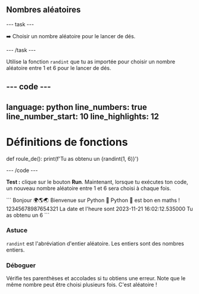 <h2 class="c-project-heading--task">Nombres aléatoires</h2>

\--- task ---

➡️ Choisir un nombre aléatoire pour le lancer de dés.

\--- /task ---

Utilise la fonction `randint` que tu as importée pour choisir un nombre aléatoire entre 1 et 6 pour le lancer de dés.

## --- code ---

language: python
line_numbers: true
line_number_start: 10
line_highlights: 12
--------------------------------------------------------

# Définitions de fonctions

def roule_de():
print(f'Tu as obtenu un {randint(1, 6)}')

\--- /code ---

**Test :** clique sur le bouton **Run**.
Maintenant, lorsque tu exécutes ton code, un nouveau nombre aléatoire entre 1 et 6 sera choisi à chaque fois.

<div class="c-project-output">
```
Bonjour 🌍🌎🌏
Bienvenue sur Python 🐍
Python 🐍 est bon en maths !
12345678987654321
La date et l'heure sont 2023-11-21 16:02:12.535000
Tu as obtenu un 6
```
</div>

<div class="c-project-callout c-project-callout--tip">

### Astuce

`randint` est l'abréviation d'entier aléatoire. Les entiers sont des nombres entiers.

</div>

<div class="c-project-callout c-project-callout--debug">

### Déboguer

Vérifie tes parenthèses et accolades si tu obtiens une erreur. Note que le même nombre peut être choisi plusieurs fois. C'est aléatoire !

</div>
